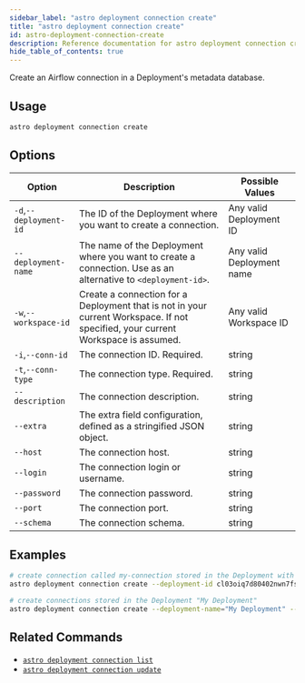 ```yaml
---
sidebar_label: "astro deployment connection create"
title: "astro deployment connection create"
id: astro-deployment-connection-create
description: Reference documentation for astro deployment connection create.
hide_table_of_contents: true
---
```


Create an Airflow connection in a Deployment's metadata database. 

## Usage

```sh
astro deployment connection create
```

## Options

| Option                         | Description                                                                            | Possible Values                                                                |
| ------------------------------ | -------------------------------------------------------------------------------------- | ------------------------------------------------------------------------------ |
| `-d`,`--deployment-id`           |    The ID of the Deployment where you want to create a connection.                                              | Any valid Deployment ID |
| `--deployment-name` | The name of the Deployment where you want to create a connection. Use as an alternative to `<deployment-id>`. | Any valid Deployment name                                            |
| `-w`,`--workspace-id`          | Create a connection for a Deployment that is not in your current Workspace. If not specified, your current Workspace is assumed.           | Any valid Workspace ID                                                         |
| `-i`,`--conn-id`          | The connection ID. Required.           | string                                                         |
| `-t`,`--conn-type`          | The connection type. Required.           | string                                                         |
| `--description`          | The connection description.           | string                                                         |
| `--extra`          | The extra field configuration, defined as a stringified JSON object.           | string                                                         |
| `--host`          | The connection host.          | string                                                         |
| `--login`          | The connection login or username.          | string                                                         |
| `--password`          | The connection password.         | string                                                         |
| `--port`          | The connection port.        | string                                                         |
| `--schema`          | The connection schema.        | string                                                         |

## Examples

```bash
# create connection called my-connection stored in the Deployment with an ID of cl03oiq7d80402nwn7fsl3dmv
astro deployment connection create --deployment-id cl03oiq7d80402nwn7fsl3dmv --conn-id my-connection --conn-type http

# create connections stored in the Deployment "My Deployment"
astro deployment connection create --deployment-name="My Deployment" --conn-id my-connection --conn-type http
```

## Related Commands

- [`astro deployment connection list`](cli/astro-deployment-connection-list.md)
- [`astro deployment connection update`](cli/astro-deployment-connection-update.md)
